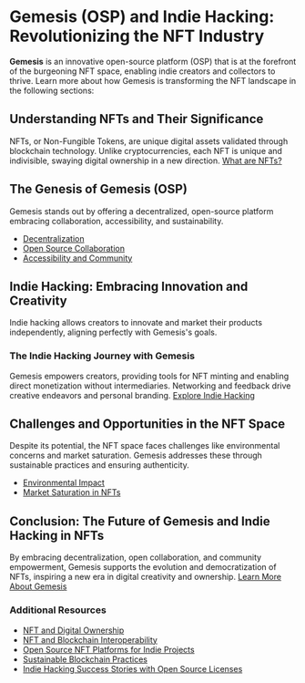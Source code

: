 # Gemesis (OSP) and Indie Hacking: Revolutionizing the NFT Industry

**Gemesis** is an innovative open-source platform (OSP) that is at the forefront of the burgeoning NFT space, enabling indie creators and collectors to thrive. Learn more about how Gemesis is transforming the NFT landscape in the following sections:

## Understanding NFTs and Their Significance

NFTs, or Non-Fungible Tokens, are unique digital assets validated through blockchain technology. Unlike cryptocurrencies, each NFT is unique and indivisible, swaying digital ownership in a new direction. [What are NFTs?](https://www.investopedia.com/non-fungible-tokens-nft-5115211)

## The Genesis of Gemesis (OSP)

Gemesis stands out by offering a decentralized, open-source platform embracing collaboration, accessibility, and sustainability.

- [Decentralization](https://www.coindesk.com/learn/what-is-decentralization/)
- [Open Source Collaboration](https://opensource.com/resources/what-open-source)
- [Accessibility and Community](https://www.forbes.com/sites/forbestechcouncil/2021/06/14/accessibility-in-tech-empowering-an-underserved-community/)

## Indie Hacking: Embracing Innovation and Creativity

Indie hacking allows creators to innovate and market their products independently, aligning perfectly with Gemesis's goals.

### The Indie Hacking Journey with Gemesis

Gemesis empowers creators, providing tools for NFT minting and enabling direct monetization without intermediaries. Networking and feedback drive creative endeavors and personal branding. [Explore Indie Hacking](https://www.indiehacker.com/)

## Challenges and Opportunities in the NFT Space

Despite its potential, the NFT space faces challenges like environmental concerns and market saturation. Gemesis addresses these through sustainable practices and ensuring authenticity.

- [Environmental Impact](https://www.esg.adec-innovations.com/about-us/faqs/what-is-the-environmental-impact-of-cryptocurrencies/)
- [Market Saturation in NFTs](https://decrypt.co/resources/what-are-nfts?menu=learning)

## Conclusion: The Future of Gemesis and Indie Hacking in NFTs

By embracing decentralization, open collaboration, and community empowerment, Gemesis supports the evolution and democratization of NFTs, inspiring a new era in digital creativity and ownership. [Learn More About Gemesis](https://www.coindesk.com/layer2/2022/05/26/how-nfts-work-and-how-to-get-started-buying-or-selling-nfts/)

### Additional Resources

- [NFT and Digital Ownership](https://www.license-token.com/wiki/nf-ts-and-digital-ownership)
- [NFT and Blockchain Interoperability](https://www.license-token.com/wiki/arbitrum-and-blockchain-interoperability)
- [Open Source NFT Platforms for Indie Projects](https://www.license-token.com/wiki/open-source-nft-platforms-for-indie-projects)
- [Sustainable Blockchain Practices](https://www.license-token.com/wiki/sustainable-blockchain-practices)
- [Indie Hacking Success Stories with Open Source Licenses](https://www.license-token.com/wiki/indie-hacking-success-stories-with-open-source-licenses)